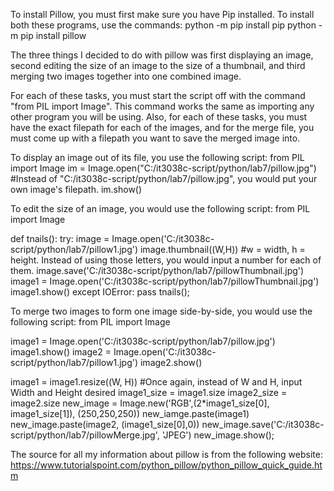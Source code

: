 To install Pillow, you must first make sure you have Pip installed. To install both these programs, use the commands:
  python -m pip install pip
  python -m pip install pillow

The three things I decided to do with pillow was first displaying an image, second editing the size of an image to the size of a thumbnail, and third merging two images together
into one combined image.

For each of these tasks, you must start the script off with the command 
"from PIL import Image". 
This command works the same as importing any other program you will be using.
Also, for each of these tasks, you must have the exact filepath for each of the images, and for the merge file, you must come up with a filepath you want to save the merged image into.

To display an image out of its file, you use the following script:
  from PIL import Image
  im = Image.open("C:/it3038c-script/python/lab7/pillow.jpg")   #Instead of "C:/it3038c-script/python/lab7/pillow.jpg", you would put your own image's filepath.
  im.show()

To edit the size of an image, you would use the following script:
  from PIL import Image
  
  def tnails():
    try:
      image = Image.open('C:/it3038c-script/python/lab7/pillow1.jpg')
      image.thumbnail((W,H))  #w = width, h = height. Instead of using those letters, you would input a number for each of them. 
      image.save('C:/it3038c-script/python/lab7/pillowThumbnail.jpg')
      image1 = Image.open('C:/it3038c-script/python/lab7/pillowThumbnail.jpg')
      image1.show()
    except IOError:
      pass
  tnails();

To merge two images to form one image side-by-side, you would use the following script:
  from PIL import Image
  
  image1 = Image.open('C:/it3038c-script/python/lab7/pillow.jpg')
  image1.show()
  image2 = Image.open('C:/it3038c-script/python/lab7/pillow1.jpg')
  image2.show()
  
  image1 = image1.resize((W, H))  #Once again, instead of W and H, input Width and Height desired
  image1_size = image1.size
  image2_size = image2.size
  new_image = Image.new('RGB',(2*image1_size[0], image1_size[1]), (250,250,250))
  new_iamge.paste(image1)
  new_image.paste(image2, (image1_size[0],0))
  new_image.save('C:/it3038c-script/python/lab7/pillowMerge.jpg', 'JPEG')
  new_image.show();
  
  
  The source for all my information about pillow is from the following website:
  https://www.tutorialspoint.com/python_pillow/python_pillow_quick_guide.htm
